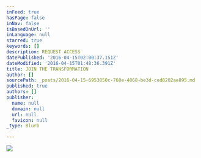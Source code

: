 ```yaml
---
inFeed: true
hasPage: false
inNav: false
isBasedOnUrl: ''
inLanguage: null
starred: true
keywords: []
description: REQUEST ACCESS
datePublished: '2016-04-15T02:00:37.151Z'
dateModified: '2016-04-15T01:48:36.391Z'
title: JOIN THE TRANSFORMATION
author: []
sourcePath: _posts/2016-04-15-6953850c-768e-4868-be3d-ced8202ae895.md
published: true
authors: []
publisher:
  name: null
  domain: null
  url: null
  favicon: null
_type: Blurb

---
```

![](https://the-grid-user-content.s3-us-west-2.amazonaws.com/d7dca4c2-ab25-4359-92ef-1dcabbf84024.jpg)